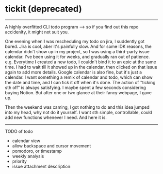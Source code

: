 # tickit (deprecated)

---
A highly overfitted CLI todo program --> so if you find out this repo accidenlty, it might not suit you.

One evening when I was rescheduling my todo on jira, I suddently got bored. Jira is cool, aber it's painfully slow. And for some IDK reasons, the calendar didn't show up in my project, so I was using a third-party issue calendar.
I've been using it for weeks, and gradually ran out of patience. e.g. Everytime I created a new todo, I couldn't bind it to an epic at the same time. I had to wait till it showed up in the calendar, then clicked on that issue again to add more details. 
Google calendar is also fine, but it's just a calendar. I want something a remix of calendar and todo, which can show the date and time, and I can tick it off when it's done. The action of "ticking sth off" is always satisfying.
I maybe spent a few seconds considering buying Notion. But after one or two glance at their fancy webpage, I gave up. 

Then the weekend was caming, I got nothing to do and this idea jumped into my head, why not do it yourself. I want sth simple, controllable, could add new functions whenever I need. And here it is.

---
TODO of todo
* calendar view
* allow backspace and cursor movement
* pomodoro, or timestamp
* weekly analysis
* priority
* issue attachment description 
